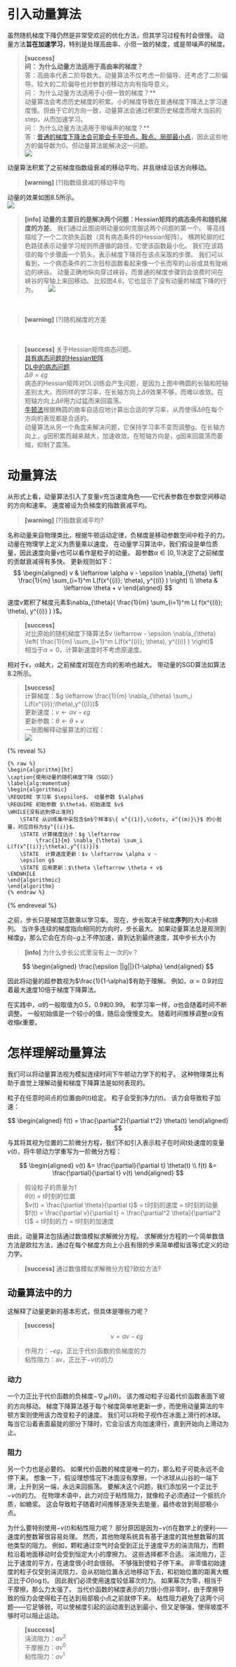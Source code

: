 # 引入动量算法

虽然随机梯度下降仍然是非常受欢迎的优化方法，但其学习过程有时会很慢。
动量方法**旨在加速学习**，特别是处理高曲率、小但一致的梯度，或是带噪声的梯度。  
> **[success]   
> 问： 为什么动量方法适用于高曲率的梯度？**  
> 答：高曲率代表二阶导数大。动量算法不仅考虑一阶偏导、还考虑了二阶偏导。较大的二阶偏导也对参数的移动方向有指导意义。  
> 问： 为什么动量方法适用于小但一致的梯度？**  
> 动量算法会考虑历史梯度的积累。小的梯度导致在普通梯度下降法上学习速度慢。但由于它的方向一致，动量算法会通过积累历史梯度而增大当前的step，从而加速学习。  
> 问： 为什么动量方法适用于带噪声的梯度？**  
> 答：[普通的梯度下降法会可能会卡平坦点、鞍点、局部最小点]()，因此这些地方的偏导数为0。但动量算法能解决这一问题。    
> ![](/assets/images/Chapter8/5.png)  

动量算法积累了之前梯度指数级衰减的移动平均，并且继续沿该方向移动。  
> **[warning]** [?]指数级衰减的移动平均  

动量的效果如图8.5所示。  
![](/assets/images/Chapter8/1.png)  

> **[info]** **动量的主要目的是解决两个问题：Hessian矩阵的病态条件和随机梯度的方差**。 
我们通过此图说明动量如何克服这两个问题的第一个。
等高线描绘了一个二次损失函数（具有病态条件的Hessian矩阵）。
横跨轮廓的红色路径表示动量学习规则所遵循的路径，它使该函数最小化。
我们在该路径的每个步骤画一个箭头，表示梯度下降将在该点采取的步骤。
我们可以看到，一个病态条件的二次目标函数看起来像一个长而窄的山谷或具有陡峭边的峡谷。
动量正确地纵向穿过峡谷，而普通的梯度步骤则会浪费时间在峡谷的窄轴上来回移动。
比较图4.6，它也显示了没有动量的梯度下降的行为。　　
![](/assets/images/Chapter8/2.png)  

　　  
> **[warning]** [?]随机梯度的方差   

　　  
> **[success]** 关于Hessian矩阵病态问题。  
[具有病态问题的Hessian矩阵](https://windmissing.github.io/mathematics_basic_for_ML/LinearAlgebra/Hessian.html)  
[DL中的病态问题](https://windmissing.github.io/Bible-DeepLearning/Chapter8/2Challenges/1IllConditioning.html)   
$\Delta \theta = \epsilon g$  
病态的Hessian矩阵对DL训练会产生问题，是因为上图中椭圆的长轴和短轴差别太大。而同样的学习率，在长轴方向上$\Delta \theta$效果不够，而难以收敛。在短轴方向上$\Delta \theta$用力过猛而来回震荡。  
[牛顿法](https://windmissing.github.io/mathematics_basic_for_ML/NumericalComputation/Newton.html)根据椭圆的曲率自适应地计算出合适的学习率，从而使得$\Delta \theta$在每个方向的表现都是合适的。  
动量算法从另一个角度来解决问题，它保持学习率不变而调整g。在长轴方向上，g因积累而越来越大，加速收敛。在短轴方向是，g因来回震荡而萎缩，抑制了震荡。  

# 动量算法

从形式上看，动量算法引入了变量$v$充当速度角色——它代表参数在参数空间移动的方向和速率。
速度被设为负梯度的指数衰减平均。  
> **[warning]** [?]指数衰减平均?  

名称动量来自物理类比，根据牛顿运动定律，负梯度是移动参数空间中粒子的力。
动量在物理学上定义为质量乘以速度。
在动量学习算法中，我们假设是单位质量，因此速度向量$v$也可以看作是粒子的动量。
超参数$\alpha\in[0,1)$决定了之前梯度的贡献衰减得有多快。
更新规则如下：  
$$
\begin{aligned}
v & \leftarrow \alpha v - \epsilon \nabla_{\theta} \left( \frac{1}{m} \sum_{i=1}^m  L(f(x^{(i)}; \theta), y^{(i)}   )  \right) \\
\theta & \leftarrow \theta  + v 
\end{aligned}
$$

速度$v$累积了梯度元素$\nabla_{\theta}( \frac{1}{m} \sum_{i=1}^m L( f(x^{(i)}; \theta), y^{(i)} )  )$。  
> **[success]**  
对比原始的随机梯度下降算法$v \leftarrow - \epsilon \nabla_{\theta} \left( \frac{1}{m} \sum_{i=1}^m  L(f(x^{(i)}; \theta), y^{(i)}   )  \right)$  
相当于$\alpha=0$，计算新速度时不考虑原速度。  

相对于$\epsilon$，$\alpha$越大，之前梯度对现在方向的影响也越大。
带动量的SGD算法如算法8.2所示。  

> **[success]**  
计算梯度：$g \leftarrow \frac{1}{m} \nabla_{\theta} \sum_i L(f(x^{(i)};\theta),y^{(i)})$  
更新速度：$v \leftarrow \alpha v - \epsilon g$    
更新参数：$\theta \leftarrow \theta + v$  
> 一张图解释动量算法的过程：  
> ![](/assets/images/Chapter8/4.png)  

{% reveal %}
```
{% raw %}
\begin{algorithm}[ht]
\caption{使用动量的随机梯度下降（SGD）}
\label{alg:momentum}
\begin{algorithmic}
\REQUIRE 学习率 $\epsilon$， 动量参数 $\alpha$
\REQUIRE 初始参数 $\theta$，初始速度 $v$
\WHILE{没有达到停止准则}
    \STATE 从训练集中采包含$m$个样本$\{ x^{(1)},\cdots, x^{(m)}\}$ 的小批量，对应目标为$y^{(i)}$。
    \STATE 计算梯度估计：$g \leftarrow 
         \frac{1}{m} \nabla_{\theta} \sum_i L(f(x^{(i)};\theta),y^{(i)})$
    \STATE  计算速度更新：$v \leftarrow \alpha v - 
    \epsilon g$
    \STATE 应用更新：$\theta \leftarrow \theta + v$ 
\ENDWHILE
\end{algorithmic}
\end{algorithm}
{% endraw %}
```
{% endreveal %}

之前，步长只是梯度范数乘以学习率。
现在，步长取决于梯度**序列**的大小和排列。
当许多连续的梯度指向相同的方向时，步长最大。
如果动量算法总是观测到梯度$g$，那么它会在方向$-g$上不停加速，直到达到最终速度，其中步长大小为   
> **[info]** 为什么步长公式里没有上一次的v？  

$$
\begin{aligned}
    \frac{\epsilon ||g||}{1-\alpha} 
\end{aligned}
$$

因此将动量的超参数视为$\frac{1}{1-\alpha}$有助于理解。
例如，$\alpha=0.9$对应着最大速度$10$倍于梯度下降算法。

在实践中，$\alpha$的一般取值为$0.5$，$0.9$和$0.99$。
和学习率一样，$\alpha$也会随着时间不断调整。 
一般初始值是一个较小的值，随后会慢慢变大。
随着时间推移调整$\alpha$没有收缩$\epsilon$重要。

# 怎样理解动量算法

我们可以将动量算法视为模拟连续时间下牛顿动力学下的粒子。
这种物理类比有助于直觉上理解动量和梯度下降算法是如何表现的。

粒子在任意时间点的位置由$\theta(t)$给定。
粒子会受到净力$f(t)$。
该力会导致粒子加速：  

$$
\begin{aligned}
    f(t) = \frac{\partial^2}{\partial t^2} \theta(t)
\end{aligned}
$$

与其将其视为位置的二阶微分方程，我们不如引入表示粒子在时间$t$处速度的变量$v(t)$，将牛顿动力学重写为一阶微分方程：  

$$
\begin{aligned}
    v(t) &= \frac{\partial}{\partial t} \theta(t) \\
    f(t) &= \frac{\partial}{\partial t} v(t)
\end{aligned}
$$

> 假设粒子的质量为1  
$\theta(t)$ = t时刻的位置  
$v(t) = \frac{\partial \theta}{\partial t}$ = t时刻的速度 = t时刻的动量  
$f(t) = \frac{\partial v}{\partial t} = \frac{\partial^2 \theta}{\partial^2 t}$ = t时刻的力 = t时刻的加速度  

由此，动量算法包括通过数值模拟求解微分方程。
求解微分方程的一个简单数值方法是欧拉方法，通过在每个梯度方向上小且有限的步来简单模拟该等式定义的动力学。  
> **[success]** 通过数值模拟求解微分方程?欧拉方法?

## 动量算法中的力


这解释了动量更新的基本形式，但具体是哪些力呢？  
> **[success]**  
$$
v = av - \epsilon g
$$

> 作用力：$- \epsilon g$，正比于代价函数的负梯度的力  
粘性阻力：av，正比于$-v(t)$的力

### 动力

一个力正比于代价函数的负梯度$-\nabla_{\theta} J(\theta)$。
该力推动粒子沿着代价函数表面下坡的方向移动。
梯度下降算法基于每个梯度简单地更新一步，而使用动量算法的牛顿方案则使用该力改变粒子的速度。
我们可以将粒子视作在冰面上滑行的冰球。
每当它沿着表面最陡的部分下降时，它会沿该方向加速滑行，直到开始向上滑动为止。

### 阻力

另一个力也是必要的。
如果代价函数的梯度是唯一的力，那么粒子可能永远不会停下来。
想象一下，假设理想情况下冰面没有摩擦，一个冰球从山谷的一端下滑，上升到另一端，永远来回振荡。
要解决这个问题，我们添加另一个正比于$-v(t)$的力。
在物理术语中，此力对应于粘性阻力，就像粒子必须通过一个抵抗介质，如糖浆。
这会导致粒子随着时间推移逐渐失去能量，最终收敛到局部极小点。


为什么要特别使用$-v(t)$和粘性阻力呢？
部分原因是因为$-v(t)$在数学上的便利——速度的整数幂很容易处理。
然而，其他物理系统具有基于速度的其他整数幂的其他类型的阻力。
例如，颗粒通过空气时会受到正比于速度平方的湍流阻力，而颗粒沿着地面移动时会受到恒定大小的摩擦力。
这些选择都不合适。
湍流阻力，正比于速度的平方，在速度很小时会很弱。
不够强到使粒子停下来。
非零值初始速度的粒子仅受到湍流阻力，会从初始位置永远地移动下去，和初始位置的距离大概正比于$O(\log t)$。
因此我们必须使用速度较低幂次的力。
如果幂次为零，相当于干摩擦，那么力太强了。
当代价函数的梯度表示的力很小但非零时，由于摩擦导致的恒力会使得粒子在达到局部极小点之前就停下来。
粘性阻力避免了这两个问题——它足够弱，可以使梯度引起的运动直到达到最小，但又足够强，使得坡度不够时可以阻止运动。
> **[success]**  
湍流阻力：$a v^2$  
干摩擦力：$a v^0$  
粘性阻力：$a v^1$

